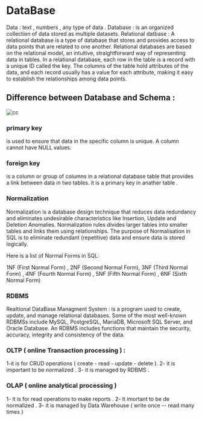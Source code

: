 # DataBase
Data : text , numbers , any type of data . 
Database : is an organized collection of data stored as multiple datasets.
Relational datbase : A relational database is a type of database that stores and provides access to data points that are related to one another. Relational databases are based on the relational model, an intuitive, straightforward way of representing data in tables. In a relational database, each row in the table is a record with a unique ID called the key. The columns of the table hold attributes of the data, and each record usually has a value for each attribute, making it easy to establish the relationships among data points.

## Difference between Database and Schema :


![cc](https://github.com/ziadahmed123/DataBase/assets/85025911/c2da46f7-5264-4b9c-bcba-1b44fffb5d1c)



### primary key 
is used to ensure that data in the specific column is unique. A column cannot have NULL values.
### foreign key 
is a column or group of columns in a relational database table that provides a link between data in two tables. 
it is a primary key in anather table .




### Normalization 
Normalization is a database design technique that reduces data redundancy and eliminates undesirable characteristics like Insertion, Update and Deletion Anomalies. Normalization rules divides larger tables into smaller tables and links them using relationships. The purpose of Normalisation in SQL is to eliminate redundant (repetitive) data and ensure data is stored logically.



Here is a list of Normal Forms in SQL:

1NF (First Normal Form) ,
2NF (Second Normal Form), 
3NF (Third Normal Form) ,
4NF (Fourth Normal Form) ,
5NF (Fifth Normal Form) ,
6NF (Sixth Normal Form)



### RDBMS 
Realtional DataBase Managment System : 
is a program used to create, update, and manage relational databases. Some of the most well-known RDBMSs include MySQL, PostgreSQL, MariaDB, Microsoft SQL Server, and Oracle Database. 
An RDBMS includes functions that maintain the security, accuracy, integrity and consistency of the data.






### OLTP ( online Transaction processing ) : 
1-it is for CRUD operations ( create - read  - update - delete ).
2- it is important to be normalized . 
3-  it is managed by RDBMS .




### OLAP ( online analytical processing ) 
1- it is for read operations to make reports . 
2- it imortant to be de normalized . 
3- it is managed by Data Warehouse ( write once -- read many times ) 







